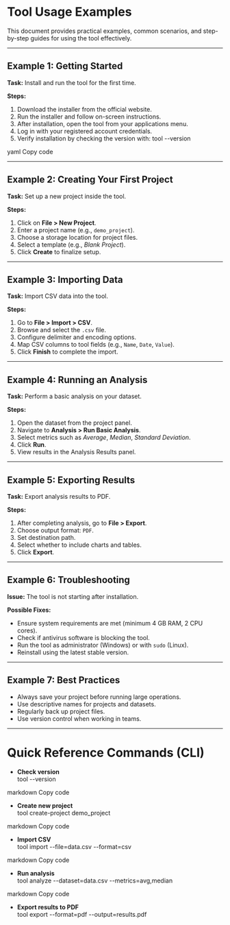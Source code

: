 # Tool Usage Examples

This document provides practical examples, common scenarios, and step-by-step guides for using the tool effectively.

---

## Example 1: Getting Started

**Task:** Install and run the tool for the first time.

**Steps:**
1. Download the installer from the official website.
2. Run the installer and follow on-screen instructions.
3. After installation, open the tool from your applications menu.
4. Log in with your registered account credentials.
5. Verify installation by checking the version with:
tool --version

yaml
Copy code

---

## Example 2: Creating Your First Project

**Task:** Set up a new project inside the tool.

**Steps:**
1. Click on **File > New Project**.
2. Enter a project name (e.g., `demo_project`).
3. Choose a storage location for project files.
4. Select a template (e.g., *Blank Project*).
5. Click **Create** to finalize setup.

---

## Example 3: Importing Data

**Task:** Import CSV data into the tool.

**Steps:**
1. Go to **File > Import > CSV**.
2. Browse and select the `.csv` file.
3. Configure delimiter and encoding options.
4. Map CSV columns to tool fields (e.g., `Name`, `Date`, `Value`).
5. Click **Finish** to complete the import.

---

## Example 4: Running an Analysis

**Task:** Perform a basic analysis on your dataset.

**Steps:**
1. Open the dataset from the project panel.
2. Navigate to **Analysis > Run Basic Analysis**.
3. Select metrics such as *Average*, *Median*, *Standard Deviation*.
4. Click **Run**.
5. View results in the Analysis Results panel.

---

## Example 5: Exporting Results

**Task:** Export analysis results to PDF.

**Steps:**
1. After completing analysis, go to **File > Export**.
2. Choose output format: `PDF`.
3. Set destination path.
4. Select whether to include charts and tables.
5. Click **Export**.

---

## Example 6: Troubleshooting

**Issue:** The tool is not starting after installation.  

**Possible Fixes:**
- Ensure system requirements are met (minimum 4 GB RAM, 2 CPU cores).
- Check if antivirus software is blocking the tool.
- Run the tool as administrator (Windows) or with `sudo` (Linux).
- Reinstall using the latest stable version.

---

## Example 7: Best Practices

- Always save your project before running large operations.
- Use descriptive names for projects and datasets.
- Regularly back up project files.
- Use version control when working in teams.

---

# Quick Reference Commands (CLI)

- **Check version**  
tool --version

markdown
Copy code
- **Create new project**  
tool create-project demo_project

markdown
Copy code
- **Import CSV**  
tool import --file=data.csv --format=csv

markdown
Copy code
- **Run analysis**  
tool analyze --dataset=data.csv --metrics=avg,median

markdown
Copy code
- **Export results to PDF**  
tool export --format=pdf --output=results.pdf